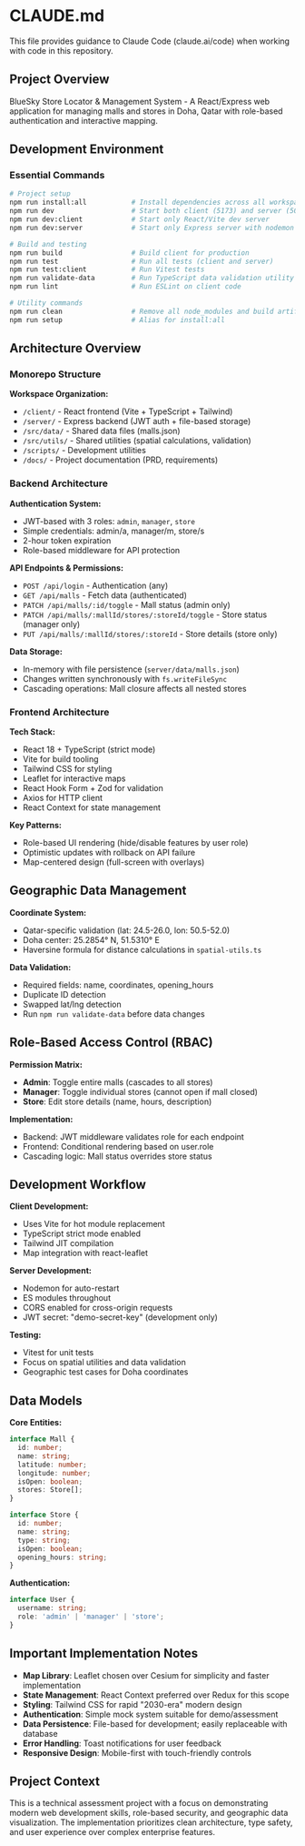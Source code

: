 # CLAUDE.md

This file provides guidance to Claude Code (claude.ai/code) when working with code in this repository.

## Project Overview

BlueSky Store Locator & Management System - A React/Express web application for managing malls and stores in Doha, Qatar with role-based authentication and interactive mapping.

## Development Environment

### Essential Commands

```bash
# Project setup
npm run install:all           # Install dependencies across all workspaces
npm run dev                   # Start both client (5173) and server (5000) concurrently
npm run dev:client            # Start only React/Vite dev server
npm run dev:server            # Start only Express server with nodemon

# Build and testing
npm run build                 # Build client for production
npm run test                  # Run all tests (client and server)
npm run test:client           # Run Vitest tests
npm run validate-data         # Run TypeScript data validation utility
npm run lint                  # Run ESLint on client code

# Utility commands
npm run clean                 # Remove all node_modules and build artifacts
npm run setup                 # Alias for install:all
```

## Architecture Overview

### Monorepo Structure

**Workspace Organization:**
- `/client/` - React frontend (Vite + TypeScript + Tailwind)
- `/server/` - Express backend (JWT auth + file-based storage)
- `/src/data/` - Shared data files (malls.json)
- `/src/utils/` - Shared utilities (spatial calculations, validation)
- `/scripts/` - Development utilities
- `/docs/` - Project documentation (PRD, requirements)

### Backend Architecture

**Authentication System:**
- JWT-based with 3 roles: `admin`, `manager`, `store`
- Simple credentials: admin/a, manager/m, store/s
- 2-hour token expiration
- Role-based middleware for API protection

**API Endpoints & Permissions:**
- `POST /api/login` - Authentication (any)
- `GET /api/malls` - Fetch data (authenticated)
- `PATCH /api/malls/:id/toggle` - Mall status (admin only)
- `PATCH /api/malls/:mallId/stores/:storeId/toggle` - Store status (manager only)
- `PUT /api/malls/:mallId/stores/:storeId` - Store details (store only)

**Data Storage:**
- In-memory with file persistence (`server/data/malls.json`)
- Changes written synchronously with `fs.writeFileSync`
- Cascading operations: Mall closure affects all nested stores

### Frontend Architecture

**Tech Stack:**
- React 18 + TypeScript (strict mode)
- Vite for build tooling
- Tailwind CSS for styling
- Leaflet for interactive maps
- React Hook Form + Zod for validation
- Axios for HTTP client
- React Context for state management

**Key Patterns:**
- Role-based UI rendering (hide/disable features by user role)
- Optimistic updates with rollback on API failure
- Map-centered design (full-screen with overlays)

## Geographic Data Management

**Coordinate System:**
- Qatar-specific validation (lat: 24.5-26.0, lon: 50.5-52.0)
- Doha center: 25.2854° N, 51.5310° E
- Haversine formula for distance calculations in `spatial-utils.ts`

**Data Validation:**
- Required fields: name, coordinates, opening_hours
- Duplicate ID detection
- Swapped lat/lng detection
- Run `npm run validate-data` before data changes

## Role-Based Access Control (RBAC)

**Permission Matrix:**
- **Admin**: Toggle entire malls (cascades to all stores)
- **Manager**: Toggle individual stores (cannot open if mall closed)
- **Store**: Edit store details (name, hours, description)

**Implementation:**
- Backend: JWT middleware validates role for each endpoint
- Frontend: Conditional rendering based on user.role
- Cascading logic: Mall status overrides store status

## Development Workflow

**Client Development:**
- Uses Vite for hot module replacement
- TypeScript strict mode enabled
- Tailwind JIT compilation
- Map integration with react-leaflet

**Server Development:**
- Nodemon for auto-restart
- ES modules throughout
- CORS enabled for cross-origin requests
- JWT secret: "demo-secret-key" (development only)

**Testing:**
- Vitest for unit tests
- Focus on spatial utilities and data validation
- Geographic test cases for Doha coordinates

## Data Models

**Core Entities:**
```typescript
interface Mall {
  id: number;
  name: string;
  latitude: number;
  longitude: number;
  isOpen: boolean;
  stores: Store[];
}

interface Store {
  id: number;
  name: string;
  type: string;
  isOpen: boolean;
  opening_hours: string;
}
```

**Authentication:**
```typescript
interface User {
  username: string;
  role: 'admin' | 'manager' | 'store';
}
```

## Important Implementation Notes

- **Map Library**: Leaflet chosen over Cesium for simplicity and faster implementation
- **State Management**: React Context preferred over Redux for this scope
- **Styling**: Tailwind CSS for rapid "2030-era" modern design
- **Authentication**: Simple mock system suitable for demo/assessment
- **Data Persistence**: File-based for development; easily replaceable with database
- **Error Handling**: Toast notifications for user feedback
- **Responsive Design**: Mobile-first with touch-friendly controls

## Project Context

This is a technical assessment project with a focus on demonstrating modern web development skills, role-based security, and geographic data visualization. The implementation prioritizes clean architecture, type safety, and user experience over complex enterprise features.